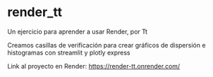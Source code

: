 # render_tt
Un ejercicio para aprender a usar Render, por Tt

Creamos casillas de verificación para crear gráficos de dispersión e histogramas con streamlit y plotly express

Link al proyecto en Render: https://render-tt.onrender.com/
